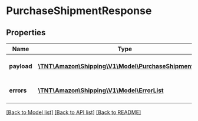 # PurchaseShipmentResponse

## Properties
Name | Type | Description | Notes
------------ | ------------- | ------------- | -------------
**payload** | [**\TNT\Amazon\Shipping\V1\Model\PurchaseShipmentResult**](PurchaseShipmentResult.md) | The payload for purchaseShipment operation | [optional] 
**errors** | [**\TNT\Amazon\Shipping\V1\Model\ErrorList**](ErrorList.md) | Encountered errors for the operation. | [optional] 

[[Back to Model list]](../README.md#documentation-for-models) [[Back to API list]](../README.md#documentation-for-api-endpoints) [[Back to README]](../README.md)


